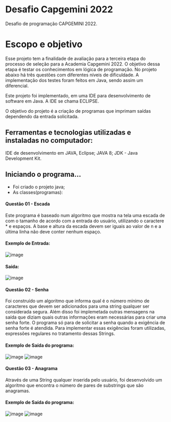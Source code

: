 # Desafio Capgemini 2022
Desafio de programação CAPGEMINI 2022.


# Escopo e objetivo
Esse projeto tem a finalidade de avaliação para a terceira etapa do processo de seleção para a Academia Capgemini 2022. O objetivo dessa etapa é testar os conhecimentos em lógica de programação. No projeto abaixo há três questões com diferentes níveis de dificuldade. A implementação dos testes foram feitos em Java, sendo assim um diferencial.

Este projeto foi implementado, em uma IDE para desenvolvimento de software em Java. A IDE se chama ECLIPSE.

O objetivo do projeto é a criação de programas que imprimam saídas dependendo da entrada solicitada.

## Ferramentas e tecnologias utilizadas e instaladas no computador:
IDE de desenvolvimento em JAVA, Eclipse;
JAVA 8;
JDK - Java Development Kit.

## Iniciando o programa...
 - Foi criado o projeto java;
 - As classes(programas):
#### Questão 01 - Escada
Este programa é baseado num algoritmo que mostra na tela uma escada de com o tamanho de acordo com a entrada do usuário, utilizando o caractere * e espaços. A base e altura da escada devem ser iguais ao valor de n e a última linha não deve conter nenhum espaço.
#### Exemplo de Entrada:
![image](https://user-images.githubusercontent.com/36796432/154861113-7dc87d8a-6eda-421b-a585-5e036f352f27.png)
#### Saída:
![image](https://user-images.githubusercontent.com/36796432/154860464-7ecd8548-4681-4fe7-a267-f3c98e779d9b.png)


#### Questão 02 - Senha 
Foi construído um algoritmo que informa qual é o número mínimo de caracteres que devem ser adicionados para uma string qualquer ser considerada segura. Além disso foi implemetada outras mensagens na saída que diziam quais outras informações eram necessárias para criar uma senha forte. O programa só para de solicitar a senha quando a exigência de senha forte é atendida.
Para implementar essas exigências foram utilizadas, expressões regulares no tratamento dessas Strings.
#### Exemplo de Saída do programa:
![image](https://user-images.githubusercontent.com/36796432/154860551-42061db6-528e-4c59-8880-0c28a2e851b2.png)
![image](https://user-images.githubusercontent.com/36796432/154860598-6196fd43-9e84-44e4-b466-014a2b949437.png)

#### Questão 03 - Anagrama
Através de uma String qualquer inserida pelo usuário, foi desenvolvido um algoritmo que encontra o número de pares de substrings que são anagramas.
#### Exemplo de Saída do programa:
![image](https://user-images.githubusercontent.com/36796432/154860625-55d30bb3-29af-4278-bb2d-d8550ff63611.png)
![image](https://user-images.githubusercontent.com/36796432/154860642-9dd959ba-2d74-4737-aa7a-9a495ac93e8f.png)

